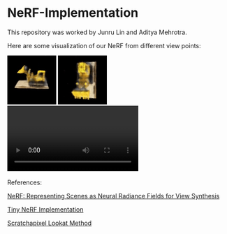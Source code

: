 # NeRF-Implementation

This repository was worked by Junru Lin and Aditya Mehrotra.

Here are some visualization of our NeRF from different view points:

![e](https://github.com/AditMeh/NeRF-Implementation/blob/main/videos/spining_view.gif)
![e](https://github.com/AditMeh/NeRF-Implementation/blob/main/videos/top_view.gif)
![e](https://github.com/AditMeh/NeRF-Implementation/blob/main/videos/top_view.mp4)

References:

[NeRF: Representing Scenes as Neural Radiance Fields for View Synthesis](https://arxiv.org/pdf/2003.08934.pdf)

[Tiny NeRF Implementation](https://colab.research.google.com/github/bmild/nerf/blob/master/tiny_nerf.ipynb)

[Scratchapixel Lookat Method](https://www.scratchapixel.com/lessons/mathematics-physics-for-computer-graphics/lookat-function)
